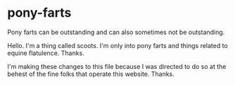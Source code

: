 # pony-farts
Pony farts can be outstanding and can also sometimes not be outstanding.

Hello.  I'm a thing called scoots.  I'm only into pony farts and things related to equine flatulence.  Thanks.

I'm making these changes to this file because I was directed to do so at the behest of the fine folks that operate this website.  Thanks.
